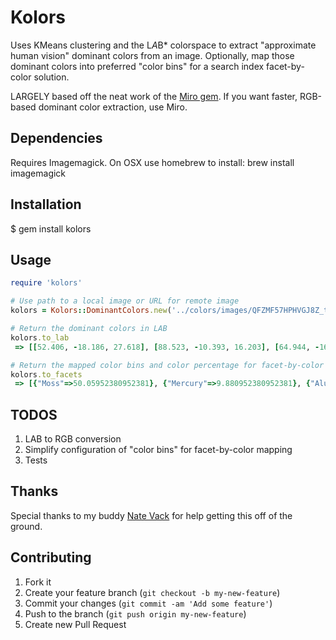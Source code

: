 # Kolors

Uses KMeans clustering and the L*A*B* colorspace to extract "approximate human vision" dominant colors from an image.  Optionally, map those dominant colors into preferred "color bins" for a search index facet-by-color solution.

LARGELY based off the neat work of the [Miro gem](https://github.com/jonbuda/miro).  If you want faster, RGB-based dominant color extraction, use Miro.

## Dependencies

Requires Imagemagick.  On OSX use homebrew to install: brew install imagemagick

## Installation

$ gem install kolors

## Usage

```ruby
require 'kolors'

# Use path to a local image or URL for remote image
kolors = Kolors::DominantColors.new('../colors/images/QFZMF57HPHVGJ8Z_thumb.png')

# Return the dominant colors in LAB
kolors.to_lab
 => [[52.406, -18.186, 27.618], [88.523, -10.393, 16.203], [64.944, -16.181, 24.419], [28.486, -16.665, 22.73]]

# Return the mapped color bins and color percentage for facet-by-color
kolors.to_facets
 => [{"Moss"=>50.05952380952381}, {"Mercury"=>9.880952380952381}, {"Aluminum"=>19.186507936507937}, {"Iron"=>20.873015873015873}]
```

## TODOS

1. LAB to RGB conversion
2. Simplify configuration of "color bins" for facet-by-color mapping
3. Tests

## Thanks

Special thanks to my buddy [Nate Vack](https://github.com/njvack) for help getting this off of the ground.

## Contributing

1. Fork it
2. Create your feature branch (`git checkout -b my-new-feature`)
3. Commit your changes (`git commit -am 'Add some feature'`)
4. Push to the branch (`git push origin my-new-feature`)
5. Create new Pull Request
